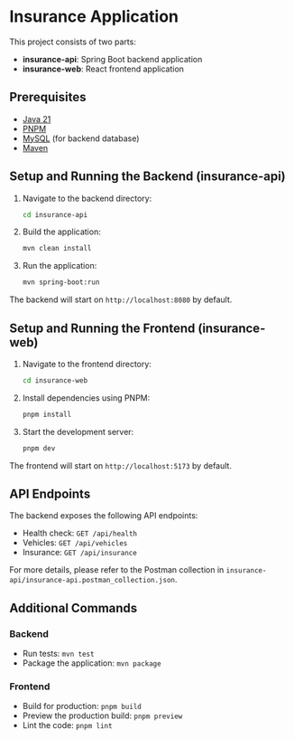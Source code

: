 # Insurance Application

This project consists of two parts:
- **insurance-api**: Spring Boot backend application
- **insurance-web**: React frontend application

## Prerequisites

- [Java 21](https://adoptium.net/)
- [PNPM](https://pnpm.io/installation)
- [MySQL](https://dev.mysql.com/downloads/) (for backend database)
- [Maven](https://maven.apache.org/download.cgi)

## Setup and Running the Backend (insurance-api)

1. Navigate to the backend directory:
   ```bash
   cd insurance-api
   ```

2. Build the application:
   ```bash
   mvn clean install
   ```

3. Run the application:
   ```bash
   mvn spring-boot:run
   ```

The backend will start on `http://localhost:8080` by default.

## Setup and Running the Frontend (insurance-web)



1. Navigate to the frontend directory:
   ```bash
   cd insurance-web
   ```

2. Install dependencies using PNPM:
   ```bash
   pnpm install
   ```

3. Start the development server:
   ```bash
   pnpm dev
   ```

The frontend will start on `http://localhost:5173` by default.

## API Endpoints

The backend exposes the following API endpoints:
- Health check: `GET /api/health`
- Vehicles: `GET /api/vehicles`
- Insurance: `GET /api/insurance`

For more details, please refer to the Postman collection in `insurance-api/insurance-api.postman_collection.json`.

## Additional Commands

### Backend
- Run tests: `mvn test`
- Package the application: `mvn package`

### Frontend
- Build for production: `pnpm build`
- Preview the production build: `pnpm preview`
- Lint the code: `pnpm lint` 